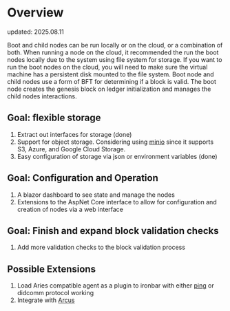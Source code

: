 # Overview
updated: 2025.08.11

Boot and child nodes can be run locally or on the cloud, or a combination of both.  When running a node on the cloud, it recommended the run
the boot nodes locally due to the system using file system for storage.  If you want to run the boot nodes on the cloud, you will need to make sure
the virtual machine has a persistent disk mounted to the file system.  Boot node and child nodes use a form of BFT for determining
if a block is valid.  The boot node creates the genesis block on ledger initialization and manages the child nodes interactions.

## Goal:  flexible storage
1. Extract out interfaces for storage (done)
2. Support for object storage.  Considering using [minio](https://github.com/minio/minio-dotnet) since it supports S3, Azure, and Google Cloud Storage.
3. Easy configuration of storage via json or environment variables (done)  

## Goal: Configuration and Operation
1. A blazor dashboard to see state and manage the nodes 
2. Extensions to the AspNet Core interface to allow for configuration and creation of nodes via a web interface

## Goal: Finish and expand block validation checks
1. Add more validation checks to the block validation process

## Possible Extensions
1. Load Aries compatible agent as a plugin to ironbar with either [ping](https://github.com/hyperledger/aries-rfcs/tree/master/features/0048-trust-ping) or didcomm protocol working
2. Integrate with [Arcus](https://github.com/tatmanblue/Arcus)  

